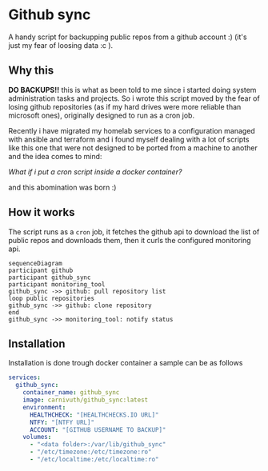 # Github sync

A handy script for backupping public repos from a github account :) (it's just my fear of loosing data :c ).

## Why this

**DO BACKUPS!!** this is what as been told to me since i started doing system administration tasks and projects. So i wrote this script moved by the fear of losing github repositories (as if my hard drives were more reliable than microsoft ones), originally designed to run as a cron job.

Recently i have migrated my homelab services to a configuration managed with ansible and terraform and i found myself dealing with a lot of scripts like this one that were not designed to be ported from a machine to another and the idea comes to mind:

*What if i put a cron script inside a docker container?*

and this abomination was born :)

## How it works

The script runs as a `cron` job, it fetches the github api to download the list of public repos and downloads them, then it curls the configured monitoring api.

```mermaid
sequenceDiagram
participant github
participant github_sync
participant monitoring_tool
github_sync ->> github: pull repository list
loop public repositories
github_sync ->> github: clone repository
end
github_sync ->> monitoring_tool: notify status
```

## Installation

Installation is done trough docker container a sample can be as follows

```yaml
services:
  github_sync:
    container_name: github_sync
    image: carnivuth/github_sync:latest
    environment:
      HEALTHCHECK: "[HEALTHCHECKS.IO URL]"
      NTFY: "[NTFY URL]"
      ACCOUNT: "[GITHUB USERNAME TO BACKUP]"
    volumes:
      - "<data folder>:/var/lib/github_sync"
      - "/etc/timezone:/etc/timezone:ro"
      - "/etc/localtime:/etc/localtime:ro"
```
